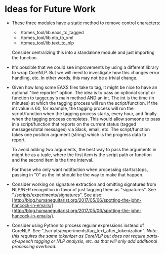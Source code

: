 # Ideas for Future Work

- These three modules have a static method to remove control characters:	

	- ./tomes_tool/lib.eaxs\_to\_tagged
	- ./tomes_tool/lib.nlp\_to\_xml
	- ./tomes_tool/lib.text\_to\_nlp
	
	Consider centralizing this into a standalone module and just importing the function.

- It's possible that we could see improvements by using a different library to wrap CoreNLP. But we will need to investigate how this changes error handling, etc. In other words, this may not be a trivial change.

- Given how long some EAXS files take to tag, it might be nice to have an optional "live reporter" option. The idea is to pass an optional script or function to tagger.py's main method AND an int. The int is the time (in minutes) at which the tagging process will run the script/function. If the int value is 60, for example, the tagging process will run the script/function when the tagging process starts, every hour, and finally when the tagging process completes. This would allow someone to pass in a script/function that reports on the current status (tagged messages/total messages) via Slack, email, etc. The script/function takes one position argument (string) which is the progress data to report.

	To avoid adding two arguments, the best way to pass the arguments in might be as a tuple, where the first item is the script path or function and the second item is the time interval.

	For those who only want notifaction when processing starts/stops, passing in "0" as the int should be the way to make that happen.

- Consider working on signature extraction and omitting signatures from NLP/NER recognition in favor of just tagging them as "signatures". See "./scripts/experiments/signatures". See also: [http://blog.humaneguitarist.org/2017/05/06/spotting-the-john-hancock-in-emails/](http://blog.humaneguitarist.org/2017/05/06/spotting-the-john-hancock-in-emails/).

- Consider using Python to process regular expressions instead of CoreNLP. See "./scripts/experiments/tag\_text\_after\_tokenization". *Note: this requires the same tokenizer as CoreNLP but does not require parts-of-speech tagging or NLP analysis, etc. as that will only add additional processing overhead.*





